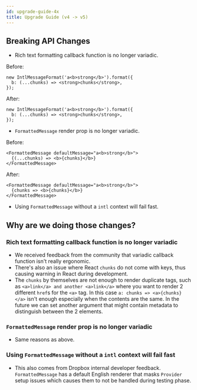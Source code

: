 ```yaml
---
id: upgrade-guide-4x
title: Upgrade Guide (v4 -> v5)
---
```


## Breaking API Changes

- Rich text formatting callback function is no longer variadic.

Before:

```tsx
new IntlMessageFormat('a<b>strong</b>').format({
  b: (...chunks) => <strong>chunks</strong>,
});
```

After:

```tsx
new IntlMessageFormat('a<b>strong</b>').format({
  b: (...chunks) => <strong>chunks</strong>,
});
```

- `FormattedMessage` render prop is no longer variadic.

Before:

```tsx
<FormattedMessage defaultMessage="a<b>strong</b>">
  {(...chunks) => <b>{chunks}</b>}
</FormattedMessage>
```

After:

```tsx
<FormattedMessage defaultMessage="a<b>strong</b>">
  {chunks => <b>{chunks}</b>}
</FormattedMessage>
```

- Using `FormattedMessage` without a `intl` context will fail fast.

## Why are we doing those changes?

### Rich text formatting callback function is no longer variadic

- We received feedback from the community that variadic callback function isn't really ergonomic.
- There's also an issue where React `chunks` do not come with keys, thus causing warning in React during development.
- The `chunks` by themselves are not enough to render duplicate tags, such as `<a>link</a> and another <a>link</a>` where you want to render 2 different `href`s for the `<a>` tag. In this case `a: chunks => <a>{chunks}</a>` isn't enough especially when the contents are the same. In the future we can set another argument that might contain metadata to distinguish between the 2 elements.

### `FormattedMessage` render prop is no longer variadic

- Same reasons as above.

### Using `FormattedMessage` without a `intl` context will fail fast

- This also comes from Dropbox internal developer feedback. `FormattedMessage` has a default English renderer that masks `Provider` setup issues which causes them to not be handled during testing phase.
